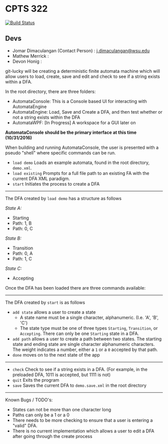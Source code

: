 # CPTS 322
[![Build Status](https://build.mathewmerrick.com/buildStatus/icon?job=git-lucky)](https://build.mathewmerrick.com/job/git-lucky)

## Devs
- Jomar Dimaculangan (Contact Person) : j.dimaculangan@wsu.edu 
- Mathew Merrick : 
- Devon Honig : 

git-lucky will be creating a deterministic finite automata machine which will allow users to load, create, save and edit and check to see if a string exists within a DFA.

In the root directory, there are three folders:

- AutomataConsole: This is a Console based UI for interacting with AutomataEngine
- AutomataEngine: Load, Save and Create a DFA, and then test whether or not a string exists within the DFA
- AutomataWPF: [In Progress] A workspace for a GUI later on

**AutomataConsole should be the primary interface at this time (10/31/2016)**

When building and running AutomataConsole, the user is presented with a pseudo "shell" where specific commands can be run.


- ```load demo``` Loads an example automata, found in the root directory, ```demo.xml```.
- ```load existing``` Prompts for a full file path to an existing FA with the current DFA XML paradigm.
- ```start``` Initiates the process to create a DFA

---
The DFA created by ```load demo``` has a structure as follows

*State A:*
- Starting
- Path: 1, B
- Path: 0, C

*State B:*
- Transition
- Path: 0, A
- Path: 1, C

*State C:*
- Accepting

Once the DFA has been loaded there are three commands available:

---
The DFA created by ```start``` is as follows
- ```add state``` allows a user to create a state
  - A state name must be a single character, alphanumeric. (I.e. 'A', 'B', 'C')
  - The state type must be one of three types ```Starting```, ```Transition```, or ```Accepting```. There can only be one ```Starting``` state in a DFA.
- ```add path``` allows a user to create a path between two states. The starting state and ending state are single character alphanumeric characters. The weight indicates a number, either a ```1``` or a ```0``` accepted by that path. 
- ```done``` moves on to the next state of the app

---

- ```check``` Check to see if a string exists in a DFA. (For example, in the preloaded DFA, 1011 is accepted, but 1111 is not)
- ```quit``` Exits the program
- ```save``` Saves the current DFA to ```demo.save.xml``` in the root directory


---
Known Bugs / TODO's:

- States can not be more than one character long 
- Paths can only be a 1 or a 0
- There needs to be more checking to ensure that a user is entering a "valid" DFA.
- There is no current implementation which allows a user to edit a DFA after going through the create process






